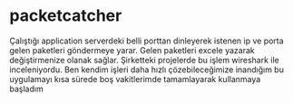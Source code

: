 # packetcatcher
Çalıştığı application serverdeki belli porttan dinleyerek istenen ip ve porta gelen paketleri göndermeye yarar. Gelen paketleri excele yazarak değiştirmenize olanak sağlar. Şirketteki projelerde bu işlem wireshark ile inceleniyordu. Ben kendim işleri daha hızlı çözebileceğimize inandığım bu uygulamayı kısa sürede boş vakitlerimde tamamlayarak kullanmaya başladım

